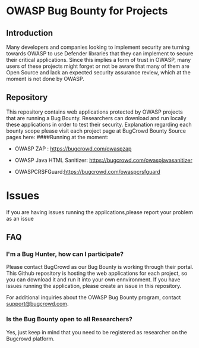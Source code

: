 # OWASP Bug Bounty for Projects

## Introduction
Many developers and companies looking to implement security are turning towards OWASP to use Defender libraries that they can implement to secure their critical applications. Since this implies a form of trust in OWASP, many users of these projects might forget or not be aware that many of them are Open Source and lack an expected security assurance review, which at the moment is not done by OWASP.

## Repository
This repository contains web applications protected by OWASP projects that are running a Bug Bounty.
Researchers can download and run locally these applications in order to test their security.
Explanation regarding each bounty scope please visit each project page at BugCrowd Bounty Source pages here:
####Running at the moment:
 * OWASP ZAP : https://bugcrowd.com/owaspzap

 * OWASP Java HTML Sanitizer: https://bugcrowd.com/owaspjavasanitizer

 * OWASPCRSFGuard:https://bugcrowd.com/owaspcrsfguard

# Issues
If you are having issues running the applications,please report your problem as an issue 

## FAQ

### I'm a Bug Hunter, how can I participate?
Please contact BugCrowd as our Bug Bounty is working through their portal.
This Github repository is hosting the web applications for each project, so you can download it and run it into your own ennvironment. If you have issues running the application, please create an issue in this repository.

For additional inquiries about the OWASP Bug Bounty program, contact support@bugcrowd.com.

### Is the Bug Bounty open to all Researchers?
Yes, just keep in mind that you need to be registered as researcher on the Bugcrowd platform.
